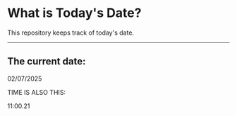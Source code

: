 # What is Today's Date?
This repository keeps track of today's date.
* * *
 
## The current date:  
 02/07/2025 
  
  
 TIME IS ALSO THIS: 
  
 11:00.21 
  
  
